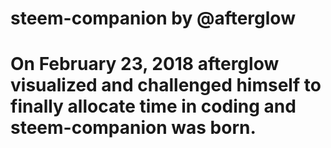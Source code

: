 # steem-companion by @afterglow
# On February 23, 2018 afterglow visualized and challenged himself to finally allocate time in coding and steem-companion was born.
